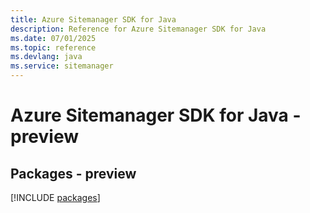 ```yaml
---
title: Azure Sitemanager SDK for Java
description: Reference for Azure Sitemanager SDK for Java
ms.date: 07/01/2025
ms.topic: reference
ms.devlang: java
ms.service: sitemanager
---
```

# Azure Sitemanager SDK for Java - preview
## Packages - preview
[!INCLUDE [packages](sitemanager-index.md)]